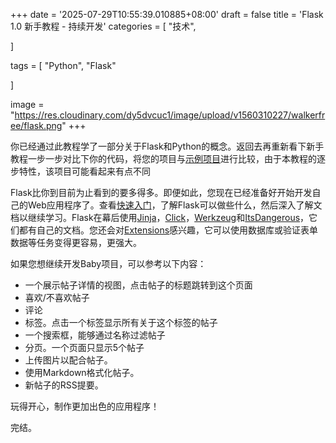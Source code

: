 +++
date = '2025-07-29T10:55:39.010885+08:00'
draft = false
title = 'Flask 1.0 新手教程 - 持续开发'
categories = [
    "技术",

]

tags = [
    "Python",
    "Flask"

]

image = "https://res.cloudinary.com/dy5dvcuc1/image/upload/v1560310227/walkerfree/flask.png"
+++

你已经通过此教程学了一部分关于Flask和Python的概念。返回去再重新看下新手教程一步一步对比下你的代码，将您的项目与[示例项目](https://github.com/pallets/flask/tree/1.0.2/examples/tutorial)进行比较，由于本教程的逐步特性，该项目可能看起来有点不同

Flask比你到目前为止看到的要多得多。即便如此，您现在已经准备好开始开发自己的Web应用程序了。查看[快速入门](http://flask.pocoo.org/docs/1.0/quickstart/#quickstart)，了解Flask可以做些什么，然后深入了解文档以继续学习。Flask在幕后使用[Jinja](https://palletsprojects.com/p/jinja/)，[Click](https://palletsprojects.com/p/click/)，[Werkzeug](https://palletsprojects.com/p/werkzeug/)和[ItsDangerous](https://palletsprojects.com/p/itsdangerous/)，它们都有自己的文档。您还会对[Extensions](http://flask.pocoo.org/docs/1.0/extensions/#extensions)感兴趣，它可以使用数据库或验证表单数据等任务变得更容易，更强大。

如果您想继续开发Baby项目，可以参考以下内容：

* 一个展示帖子详情的视图，点击帖子的标题跳转到这个页面
* 喜欢/不喜欢帖子
* 评论
* 标签。点击一个标签显示所有关于这个标签的帖子
* 一个搜索框，能够通过名称过滤帖子
* 分页。一个页面只显示5个帖子
* 上传图片以配合帖子。
* 使用Markdown格式化帖子。
* 新帖子的RSS提要。

玩得开心，制作更加出色的应用程序！

完结。
